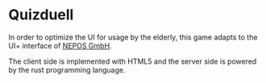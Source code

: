 # Quizduell

In order to optimize the UI for usage by the elderly, this game adapts to the UI+ interface of [NEPOS GmbH](https://nepos.de).

The client side is implemented with HTML5 and the server side is powered by the rust programming language.